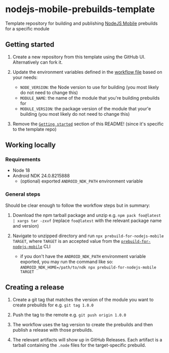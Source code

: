 # nodejs-mobile-prebuilds-template

Template repository for building and publishing [NodeJS Mobile](https://github.com/nodejs-mobile/nodejs-mobile) prebuilds for a specific module

## Getting started

1. Create a new repository from this template using the GitHub UI. Alternatively can fork it.
2. Update the environment variables defined in the [workflow file](./.github/workflows/prebuilds.yml) based on your needs:

   - `NODE_VERSION`: the Node version to use for building (you most likely do not need to change this)
   - `MODULE_NAME`: the name of the module that you're building prebuilds for
   - `MODULE_VERSION`: the package version of the module that your'e building (you most likely do not need to change this)

3. Remove the [`Getting started`](#getting-started) section of this README! (since it's specific to the template repo)

## Working locally

### Requirements

- Node 18
- Android NDK 24.0.8215888
  - (optional) exported `ANDROID_NDK_PATH` environment variable

### General steps

Should be clear enough to follow the workflow steps but in summary:

1. Download the npm tarball package and unzip e.g. `npm pack foo@latest | xargs tar -zxvf` (replace `foo@latest` with the relevant package name and version)

2. Navigate to unzipped directory and run `npx prebuild-for-nodejs-mobile TARGET`, where `TARGET` is an accepted value from the [`prebuild-for-nodejs-mobile`](https://github.com/staltz/prebuild-for-nodejs-mobile) CLI
   - if you don't have the `ANDROID_NDK_PATH` environment variable exported, you may run the command like so: `ANDROID_NDK_HOME=/path/to/ndk npx prebuild-for-nodejs-mobile TARGET`

## Creating a release

1. Create a git tag that matches the version of the module you want to create prebuilds for e.g. `git tag 1.0.0`

2. Push the tag to the remote e.g. `git push origin 1.0.0`

3. The workflow uses the tag version to create the prebuilds and then publish a release with those prebuilds.

4. The relevant artifacts will show up in GitHub Releases. Each artifact is a tarball containing the `.node` files for the target-specific prebuild.

